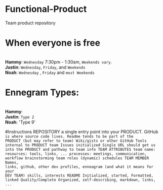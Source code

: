 # Functional-Product
Team product repository

# When everyone is free
<br> **Hammy**: `Wednesday` 7:30pm - 1:30am, `Weekends vary`.
<br> **Justin**: `Wednesday`, `Friday`, and `Weekends`
<br> **Noah**: `Wednesday` , `Friday` and `most Weekends`

# Ennegram Types:
<br> **Hammy**: 
<br> **Justin**: `Type 2`
<br> **Noah**: 'Type 9'

#Instructions
REPOSITORY
a single entry point into your PRODUCT. 
GitHub <code> is where source code lives. Readme tends to be part of the PRODUCT (but may refer to team)
Wiki/gists or other GitHub Tools internal to PRODUCT team
Issues initialized
Single URL should get us into the PRODUCT and pathway to team info
TEAM ATTRIBUTES
team name:
resources: tools, links, ...
processes: meetings, communication, workflow 
brainstorming
team roles (dynamic) 
schedules
TEAM MEMBER
Names, links, github, other dev profiles, 
enneagram (and what it means for your DEV TEAM)
skills, interests
README
Initialized, started, Formatted, linked
Quality/Complete
Organized, self-describing, markdown, links, ...

